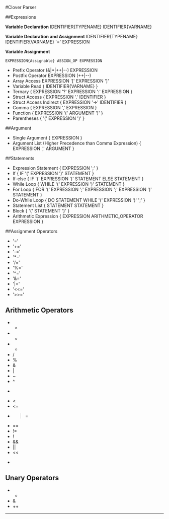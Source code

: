 #Clover Parser

##Expressions

**Variable Declaration**
    IDENTIFIER{TYPENAME} IDENTIFIER{VARNAME}

**Variable Declaration and Assignment**
    IDENTIFIER{TYPENAME} IDENTIFIER{VARNAME} '=' EXPRESSION

**Variable Assignment**

    EXPRESSION{Assignable} ASSIGN_OP EXPRESSION

- Prefix Operator
    (&|*|++|--) EXPRESSION 
- Postfix Operator 
    EXPRESSION (++|--)
- Array Access
    EXPRESSION '[' EXPRESSION ']'
- Variable Read
{ IDENTIFIER{VARNAME} }
- Ternary 
{ EXPRESSION '?' EXPRESSION ':' EXPRESSION }
- Struct Access
{ EXPRESSION '.' IDENTIFIER }
- Struct Access Indirect
{ EXPRESSION '->' IDENTIFIER }
- Comma
{ EXPRESSION ',' EXPRESSION }
- Function
{ EXPRESSION '(' ARGUMENT ')' }
- Parentheses 
{ '(' EXPRESSION ')' }


##Argument
- Single Argument
{ EXPRESSION }
- Argument List (Higher Precedence than Comma Expression)
{ EXPRESSION ',' ARGUMENT } 


##Statements
- Expression Statement
{ EXPRESSION ';' }
- If
{ IF '(' EXPRESSION ')' STATEMENT }
- If-else
{ IF '(' EXPRESSION ')' STATEMENT ELSE STATEMENT }
- While Loop
{ WHILE '(' EXPRESSION ')' STATEMENT }
- For Loop
{ FOR '(' EXPRESSION ';' EXPRESSION ';' EXPRESSION ')' STATEMENT }
- Do-While Loop
{ DO STATEMENT WHILE '(' EXPRESSION ')' ';' }
- Statement List 
{ STATEMENT STATEMENT }       
- Block
{ '{' STATEMENT '}' }
- Arithmetic Expression
{ EXPRESSION ARITHMETIC_OPERATOR EXPRESSION }


##Assignment Operators
- '='
- '+='
- '-='
- '*='
- '/='
- '%='
- '^='
- '&='
- '|='
- '<<='
- '>>='

## Arithmetic Operators 
- +
- -
- *
- /
- %
- &
- | 
- ~
- ^
- >
- <
- <=
- >=
- ==
- !=
- !
- &&
- ||
- <<
- >>


## Unary Operators
- *
- &
- ++
- --
